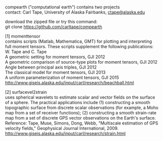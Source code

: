compearth ("computational earth") contains two projects  
contact: Carl Tape, University of Alaska Fairbanks, ctape@alaska.edu

download the zipped file or try this command:  
git clone https://github.com/carltape/compearth

[1] momenttensor  
contains scripts (Matlab, Mathematica, GMT) for plotting and interpreting full moment tensors. These scripts supplement the following publications:  
  W. Tape and C. Tape  
    A geometric setting for moment tensors, GJI 2012  
    A geometric comparison of source-type plots for moment tensors, GJI 2012  
    Angle between principal axis triples, GJI 2012  
    The classical model for moment tensors, GJI 2013  
    A uniform parameterization of moment tensors, GJI 2015  
http://www.giseis.alaska.edu/input/carl/research/beachball.html

[2] surfacevel2strain  
uses spherical wavelets to estimate scalar and vector fields on the surface of a sphere. The practical applications include (1) constructing a smooth topographic surface from discrete scalar observations (for example, a Moho map from a set of receiver functions); (2) constructing a smooth strain-rate map from a set of discrete GPS vector observations on the Earth's surface. Reference: Tape, Muse, Simons, Dong, Webb, "Multiscale estimation of GPS velocity fields," Geophysical Journal International, 2009.  
http://www.giseis.alaska.edu/input/carl/research/strain.html


